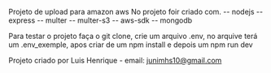 Projeto de upload para amazon aws
No projeto foir criado com.
-- nodejs
-- express
-- multer
-- multer-s3
-- aws-sdk
-- mongodb

Para testar o projeto faça o git clone, crie um arquivo .env, no arquive terá um .env_exemple, apos criar de um npm install e depois um npm run dev

Projeto criado por Luis Henrique - email: junimhs10@gmail.com
